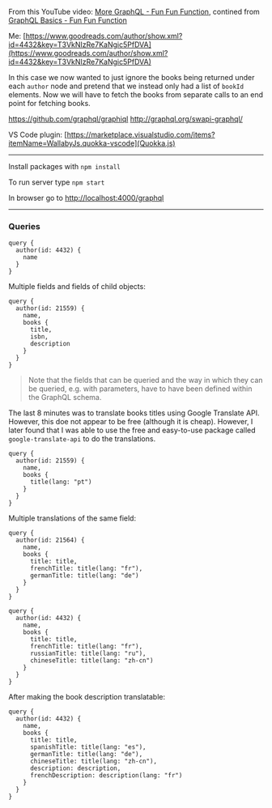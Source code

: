 From this YouTube video: [More GraphQL - Fun Fun Function](https://www.youtube.com/watch?v=RMtq0RCLuzs), contined from [GraphQL Basics - Fun Fun Function](https://www.youtube.com/watch?v=lAJWHHUz8_8)

Me: [https://www.goodreads.com/author/show.xml?id=4432&key=T3VkNIzRe7KaNgic5PfDVA](https://www.goodreads.com/author/show.xml?id=4432&key=T3VkNIzRe7KaNgic5PfDVA)


In this case we now wanted to just ignore the books being returned under each `author` node and pretend that we instead only had a list of `bookId` elements. Now we will have to fetch the books from separate calls to an end point for fetching books.




https://github.com/graphql/graphiql
http://graphql.org/swapi-graphql/

VS Code plugin: [https://marketplace.visualstudio.com/items?itemName=WallabyJs.quokka-vscode](Quokka.js)

<hr />

Install packages with `npm install`

To run server type `npm start`

In browser go to [http://localhost:4000/graphql](http://localhost:4000/graphql)

<hr />

### Queries

	query {
	  author(id: 4432) {
	    name
	  }
	}

Multiple fields and fields of child objects:

	query {
	  author(id: 21559) {
	    name,
	    books {
	      title,
	      isbn,
	      description
	    }
	  }
	}

> Note that the fields that can be queried and the way in which they can be queried, e.g. with parameters, have to have been defined within the GraphQL schema.

The last 8 minutes was to translate books titles using Google Translate API. However, this doe not appear to be free (although it is cheap). However, I later found that I was able to use the free and easy-to-use package called `google-translate-api` to do the translations.

	query {
	  author(id: 21559) {
	    name,
	    books {
	      title(lang: "pt")
	    }
	  }
	}


Multiple translations of the same field:

	query {
	  author(id: 21564) {
	    name,
	    books {
	      title: title,
	      frenchTitle: title(lang: "fr"),
	      germanTitle: title(lang: "de")
	    }
	  }
	}

	query {
	  author(id: 4432) {
	    name,
	    books {
	      title: title,
	      frenchTitle: title(lang: "fr"),
	      russianTitle: title(lang: "ru"),
	      chineseTitle: title(lang: "zh-cn")
	    }
	  }
	}

After making the book description translatable:

	query {
	  author(id: 4432) {
	    name,
	    books {
	      title: title,
	      spanishTitle: title(lang: "es"),
	      germanTitle: title(lang: "de"),
	      chineseTitle: title(lang: "zh-cn"),
	      description: description,
	      frenchDescription: description(lang: "fr")
	    }
	  }
	}

